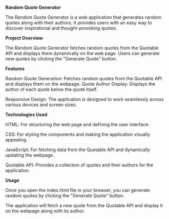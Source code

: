 **Random Quote Generator**

The Random Quote Generator is a web application that generates random quotes along with their authors. It provides users with an easy way to discover inspirational and thought-provoking quotes.

**Project Overview**

The Random Quote Generator fetches random quotes from the Quotable API and displays them dynamically on the web page. Users can generate new quotes by clicking the "Generate Quote" button.

**Features**

Random Quote Generation: Fetches random quotes from the Quotable API and displays them on the webpage.
Quote Author Display: Displays the author of each quote below the quote itself.

Responsive Design: The application is designed to work seamlessly across various devices and screen sizes.

**Technologies Used**

HTML: For structuring the web page and defining the user interface.

CSS: For styling the components and making the application visually appealing.

JavaScript: For fetching data from the Quotable API and dynamically updating the webpage.

Quotable API: Provides a collection of quotes and their authors for the application.

**Usage**

Once you open the index.html file in your browser, you can generate random quotes by clicking the "Generate Quote" button. 

The application will fetch a new quote from the Quotable API and display it on the webpage along with its author.